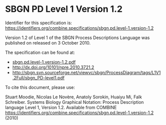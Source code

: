 # SBGN PD Level 1 Version 1.2
Identifier for this specification is: https://identifiers.org/combine.specifications/sbgn.pd.level-1.version-1.2

Version 1.2 of Level 1 of the SBGN Process Descriptions Language was published on released on 3 October 2010.

The specification can be found at:

* [sbgn.pd.level-1.version-1.2.pdf](./files/sbgn.pd.level-1.version-1.2.pdf)
* http://dx.doi.org/10101/npre.2010.3721.2
* http://sbgn.svn.sourceforge.net/viewvc/sbgn/ProcessDiagram/tags/L1V1.2Full/sbgn_PD-level1.pdf

To cite this document, please use:

Stuart Moodie, Nicolas Le Novère, Anatoly Sorokin, Huaiyu Mi, Falk Schreiber. Systems Biology Graphical Notation: Process Description language Level 1, Version 1.2. Available from COMBINE https://identifiers.org/combine.specifications/sbgn.pd.level-1.version-1.2 (2010)